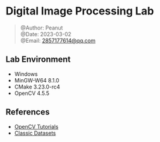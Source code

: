 # Digital Image Processing Lab

> @Author: Peanut \
> @Date: 2023-03-02 \
> @Email: 2857177614@qq.com

## Lab Environment

- Windows
- MinGW-W64 8.1.0
- CMake 3.23.0-rc4
- OpenCV 4.5.5

## References

- [OpenCV Tutorials](https://docs.opencv.org/4.5.5/d9/df8/tutorial_root.html)
- [Classic Datasets](http://www.eecs.qmul.ac.uk/~phao/IP/Images/)